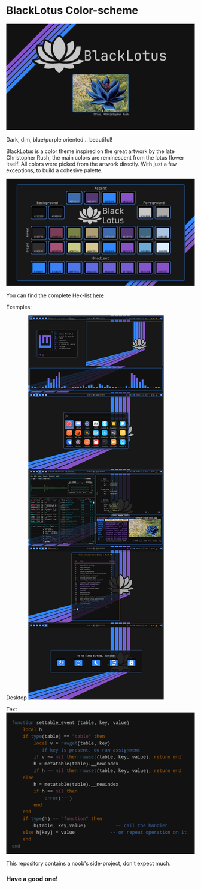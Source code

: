 # BlackLotus Color-scheme
![](./cover.png)

Dark, dim, blue/purple oriented... beautiful!

BlackLotus is a color theme inspired on the great artwork by the late Christopher Rush, the main colors are reminescent from the lotus flower itself.
All colors were picked from the artwork directly. With just a few exceptions, to build a cohesive palette. 

![](./palette.png)

You can find the complete Hex-list [here](https://github.com/PoisonIsBestType/BlackLotus/blob/main/hex-list.txt)

Exemples:

Desktop
![](./exemple.png)

Text
![](./text.png)


This repository contains a noob's side-project, don't expect much.



### Have a good one!

